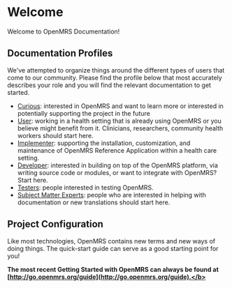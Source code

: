 # Welcome

Welcome to OpenMRS Documentation!

## Documentation Profiles

We've attempted to organize things around the different types of users that come to our community. Please find the profile 
below that most accurately describes your role and you will find the relevant documentation to get started.

* [Curious](https://wiki.openmrs.org/display/docs/Guide+for+the+New+and+the+Curious):  interested in OpenMRS and want to
  learn more or interested in potentially supporting the project in the future
* [User](https://wiki.openmrs.org/display/docs/End+User+Documentation):  working in a health setting that is already 
  using OpenMRS or you believe might benefit from it. Clinicians, researchers, community health workers should start here.
* [Implementer](https://wiki.openmrs.org/display/docs/Implementer+Documentation):  supporting the installation, 
  customization, and maintenance of OpenMRS Reference Application within a health care setting.
* [Developer](https://wiki.openmrs.org/display/docs/Developer+Guide):  interested in building on top of the OpenMRS 
  platform, via writing source code or modules, or want to integrate with OpenMRS?  Start here.
* [Testers](https://wiki.openmrs.org/display/docs/Testing): people interested in testing OpenMRS.
* [Subject Matter Experts](https://wiki.openmrs.org/display/docs/Subject+Matter+Experts): people who are interested in 
  helping with documentation or new translations should start here.

## Project Configuration

Like most technologies, OpenMRS contains new terms and new ways of doing things. The quick-start guide can serve as a good 
starting point for you!

<b>The most recent Getting Started with OpenMRS can always be found at [http://go.openmrs.org/guide](http://go.openmrs.org/guide).</b>

